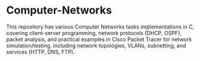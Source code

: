 # Computer-Networks
This repository has various Computer Networks tasks implementations in C, covering client-server programming, network protocols (DHCP, OSPF), packet analysis, and practical examples in Cisco Packet Tracer for network simulation/testing, including network topologies, VLANs, subnetting, and services (HTTP, DNS, FTP).
